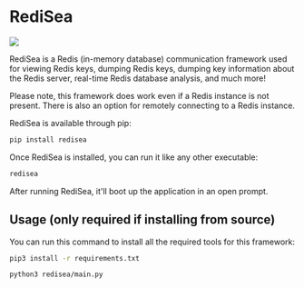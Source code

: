 # RediSea

<img src="https://raw.githubusercontent.com/azazelm3dj3d/RediSea/main/assets/redisea_banner_v3.png">

RediSea is a Redis (in-memory database) communication framework used for viewing Redis keys, dumping Redis keys, dumping key information about the Redis server, real-time Redis database analysis, and much more!

Please note, this framework does work even if a Redis instance is not present. There is also an option for remotely connecting to a Redis instance.

RediSea is available through pip:
```bash
pip install redisea
```

Once RediSea is installed, you can run it like any other executable:
```bash
redisea
```

After running RediSea, it'll boot up the application in an open prompt.

## Usage (only required if installing from source)
You can run this command to install all the required tools for this framework:
```bash
pip3 install -r requirements.txt
```
```bash
python3 redisea/main.py
```